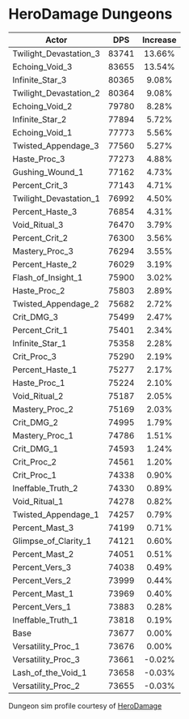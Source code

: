 # HeroDamage Dungeons
| Actor | DPS | Increase |
|---|:---:|:---:|
|Twilight_Devastation_3|83741|13.66%|
|Echoing_Void_3|83655|13.54%|
|Infinite_Star_3|80365|9.08%|
|Twilight_Devastation_2|80364|9.08%|
|Echoing_Void_2|79780|8.28%|
|Infinite_Star_2|77894|5.72%|
|Echoing_Void_1|77773|5.56%|
|Twisted_Appendage_3|77560|5.27%|
|Haste_Proc_3|77273|4.88%|
|Gushing_Wound_1|77162|4.73%|
|Percent_Crit_3|77143|4.71%|
|Twilight_Devastation_1|76992|4.50%|
|Percent_Haste_3|76854|4.31%|
|Void_Ritual_3|76470|3.79%|
|Percent_Crit_2|76300|3.56%|
|Mastery_Proc_3|76294|3.55%|
|Percent_Haste_2|76029|3.19%|
|Flash_of_Insight_1|75900|3.02%|
|Haste_Proc_2|75803|2.89%|
|Twisted_Appendage_2|75682|2.72%|
|Crit_DMG_3|75499|2.47%|
|Percent_Crit_1|75401|2.34%|
|Infinite_Star_1|75358|2.28%|
|Crit_Proc_3|75290|2.19%|
|Percent_Haste_1|75277|2.17%|
|Haste_Proc_1|75224|2.10%|
|Void_Ritual_2|75187|2.05%|
|Mastery_Proc_2|75169|2.03%|
|Crit_DMG_2|74995|1.79%|
|Mastery_Proc_1|74786|1.51%|
|Crit_DMG_1|74593|1.24%|
|Crit_Proc_2|74561|1.20%|
|Crit_Proc_1|74338|0.90%|
|Ineffable_Truth_2|74330|0.89%|
|Void_Ritual_1|74278|0.82%|
|Twisted_Appendage_1|74257|0.79%|
|Percent_Mast_3|74199|0.71%|
|Glimpse_of_Clarity_1|74121|0.60%|
|Percent_Mast_2|74051|0.51%|
|Percent_Vers_3|74038|0.49%|
|Percent_Vers_2|73999|0.44%|
|Percent_Mast_1|73969|0.40%|
|Percent_Vers_1|73883|0.28%|
|Ineffable_Truth_1|73818|0.19%|
|Base|73677|0.00%|
|Versatility_Proc_1|73676|0.00%|
|Versatility_Proc_3|73661|-0.02%|
|Lash_of_the_Void_1|73658|-0.03%|
|Versatility_Proc_2|73655|-0.03%|

 Dungeon sim profile courtesy of [HeroDamage](https://www.herodamage.com/)